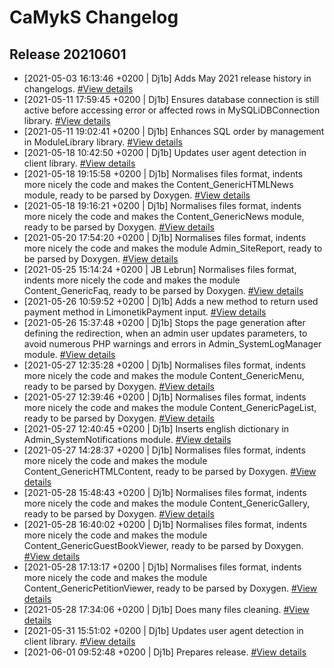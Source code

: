# CaMykS Changelog
## Release 20210601

* [2021-05-03 16:13:46 +0200 | Dj1b] Adds May 2021 release history in changelogs. [#View details](https://github.com/Dj1b/CaMykS/commit/17141576f51f053b99e4f70dcbf9e5f048208d9f)
* [2021-05-11 17:59:45 +0200 | Dj1b] Ensures database connection is still active before accessing error or affected rows in MySQLiDBConnection library. [#View details](https://github.com/Dj1b/CaMykS/commit/17e344a3b9b93d9a6b62def8fa1ac8e71a9e1041)
* [2021-05-11 19:02:41 +0200 | Dj1b] Enhances SQL order by management in ModuleLibrary library. [#View details](https://github.com/Dj1b/CaMykS/commit/c64de66df212cf61e0e156ba07eb334a69e4de19)
* [2021-05-18 10:42:50 +0200 | Dj1b] Updates user agent detection in client library. [#View details](https://github.com/Dj1b/CaMykS/commit/7c5360f8d822707a45200faa99d13876e1022412)
* [2021-05-18 19:15:58 +0200 | Dj1b] Normalises files format, indents more nicely the code and makes the Content_GenericHTMLNews module, ready to be parsed by Doxygen. [#View details](https://github.com/Dj1b/CaMykS/commit/20ea2db4d95f710957f091027536f0501b6851d4)
* [2021-05-18 19:16:21 +0200 | Dj1b] Normalises files format, indents more nicely the code and makes the Content_GenericNews module, ready to be parsed by Doxygen. [#View details](https://github.com/Dj1b/CaMykS/commit/c694b82af4bf9774281b1cbd4885dac519d8c045)
* [2021-05-20 17:54:20 +0200 | Dj1b] Normalises files format, indents more nicely the code and makes the module Admin_SiteReport, ready to be parsed by Doxygen. [#View details](https://github.com/Dj1b/CaMykS/commit/8b9133e32da4dc93aeb4c4ce6508219c0e051944)
* [2021-05-25 15:14:24 +0200 | JB Lebrun] Normalises files format, indents more nicely the code and makes the module Content_GenericFaq, ready to be parsed by Doxygen. [#View details](https://github.com/Dj1b/CaMykS/commit/7b7d1111e1a25230a384d3dc10ab7cfccbf3ac5d)
* [2021-05-26 10:59:52 +0200 | Dj1b] Adds a new method to return used payment method in LimonetikPayment input. [#View details](https://github.com/Dj1b/CaMykS/commit/72037368a39ee08f45ab21028be8fd21994e0978)
* [2021-05-26 15:37:48 +0200 | Dj1b] Stops the page generation after defining the redirection, when an admin user updates parameters, to avoid numerous PHP warnings and errors in Admin_SystemLogManager module. [#View details](https://github.com/Dj1b/CaMykS/commit/512ce4d739bfe74d0d25d277d455fce4ba981f96)
* [2021-05-27 12:35:28 +0200 | Dj1b] Normalises files format, indents more nicely the code and makes the module Content_GenericMenu, ready to be parsed by Doxygen. [#View details](https://github.com/Dj1b/CaMykS/commit/0d0714bc7acc03a33e88fd167d016133de804866)
* [2021-05-27 12:39:46 +0200 | Dj1b] Normalises files format, indents more nicely the code and makes the module Content_GenericPageList, ready to be parsed by Doxygen. [#View details](https://github.com/Dj1b/CaMykS/commit/a4658c6e0fcf300cf010f26e52de269aa60a5ea5)
* [2021-05-27 12:40:45 +0200 | Dj1b] Inserts english dictionary in Admin_SystemNotifications module. [#View details](https://github.com/Dj1b/CaMykS/commit/e8988a6f1af24cb9686db54398b8add84aca16f4)
* [2021-05-27 14:28:37 +0200 | Dj1b] Normalises files format, indents more nicely the code and makes the module Content_GenericHTMLContent, ready to be parsed by Doxygen. [#View details](https://github.com/Dj1b/CaMykS/commit/2d0b0c03c0707b45446b2c39c4a8c57f6a9bcd44)
* [2021-05-28 15:48:43 +0200 | Dj1b] Normalises files format, indents more nicely the code and makes the module Content_GenericGallery, ready to be parsed by Doxygen. [#View details](https://github.com/Dj1b/CaMykS/commit/5b5da3efce2289ddcb79df83fc579bbb59afdcdc)
* [2021-05-28 16:40:02 +0200 | Dj1b] Normalises files format, indents more nicely the code and makes the module Content_GenericGuestBookViewer, ready to be parsed by Doxygen. [#View details](https://github.com/Dj1b/CaMykS/commit/4e87146b497ce86a52a5d1e32319bb0c7f52b8a5)
* [2021-05-28 17:13:17 +0200 | Dj1b] Normalises files format, indents more nicely the code and makes the module Content_GenericPetitionViewer, ready to be parsed by Doxygen. [#View details](https://github.com/Dj1b/CaMykS/commit/1fa7dbb4ad63ea597487412f26c0be059bddde06)
* [2021-05-28 17:34:06 +0200 | Dj1b] Does many files cleaning. [#View details](https://github.com/Dj1b/CaMykS/commit/ba13eeb4b8119715cf4051fd497cf8c0d9141d67)
* [2021-05-31 15:51:02 +0200 | Dj1b] Updates user agent detection in client library. [#View details](https://github.com/Dj1b/CaMykS/commit/741cd1ed3ce804fe633dd49a75401ef514b83c04)
* [2021-06-01 09:52:48 +0200 | Dj1b] Prepares release. [#View details](https://github.com/Dj1b/CaMykS/commit/a4d9b073377a48d3d7ae4f1434e28d41c889732c)
